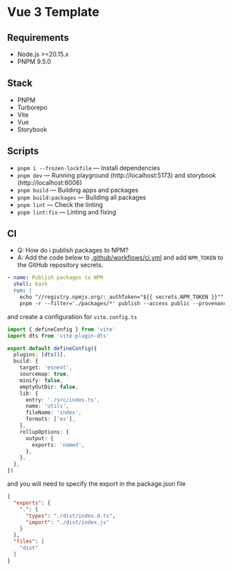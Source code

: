 # Vue 3 Template

## Requirements

- Node.js >=20.15.x
- PNPM 9.5.0

## Stack

- PNPM
- Turborepo
- Vite
- Vue
- Storybook

## Scripts

- `pnpm i --frozen-lockfile` — Install dependencies
- `pnpm dev` — Running playground (http://localhost:5173) and storybook (http://localhost:6006)
- `pnpm build` — Building apps and packages
- `pnpm build:packages` — Building all packages
- `pnpm lint` — Check the linting
- `pnpm lint:fix` — Linting and fixing

## CI

- Q: How do i publish packages to NPM?
- A: Add the code below to [.github/workflows/ci.yml](.github/workflows/ci.yml) and add `NPM_TOKEN` to the GitHub repository secrets.

```yaml
- name: Publish packages to NPM
  shell: bash
  run: |
    echo "//registry.npmjs.org/:_authToken="${{ secrets.NPM_TOKEN }}"" > ~/.npmrc
    pnpm -r --filter='./packages/*' publish --access public --provenance
```

and create a configuration for `vite.config.ts`

```ts
import { defineConfig } from 'vite'
import dts from 'vite-plugin-dts'

export default defineConfig({
  plugins: [dts()],
  build: {
    target: 'esnext',
    sourcemap: true,
    minify: false,
    emptyOutDir: false,
    lib: {
      entry: './src/index.ts',
      name: 'utils',
      fileName: 'index',
      formats: ['es'],
    },
    rollupOptions: {
      output: {
        exports: 'named',
      },
    },
  },
})
```
and you will need to specify the export in the package.json file
```json
{
  "exports": {
    ".": {
      "types": "./dist/index.d.ts",
      "import": "./dist/index.js"
    }
  },
  "files": [
    "dist"
  ]
}
```
